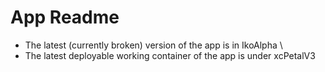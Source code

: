 # App Readme

* The latest (currently broken) version of the app is in IkoAlpha \
* The latest deployable working container of the app is under xcPetalV3
